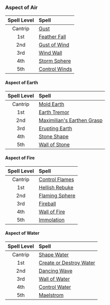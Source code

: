 ### Aspect of Air

| Spell Level | Spell                                                                       |
| :---------: | :-------------------------------------------------------------------------- |
|   Cantrip   | [Gust](https://lolindhir.github.io/PnP/spells/Gust)                         |
|     1st     | [Feather Fall](https://lolindhir.github.io/PnP/spells/Feather%2520Fall)     |
|     2nd     | [Gust of Wind](https://lolindhir.github.io/PnP/spells/Gust%2520of%2520Wind) |
|     3rd     | [Wind Wall](https://lolindhir.github.io/PnP/spells/Wind%2520Wall)           |
|     4th     | [Storm Sphere](https://lolindhir.github.io/PnP/spells/Storm%2520Sphere)     |
|     5th     | [Control Winds](https://lolindhir.github.io/PnP/spells/Control%2520Winds)   |



#### Aspect of Earth

| Spell Level | Spell                                                                                                       |
| :---------: | :---------------------------------------------------------------------------------------------------------- |
|   Cantrip   | [Mold Earth](https://lolindhir.github.io/PnP/spells/Mold%2520Earth)                                         |
|     1st     | [Earth Tremor](https://lolindhir.github.io/PnP/spells/Earth%2520Tremor)                                     |
|     2nd     | [Maximilian's Earthen Grasp](https://lolindhir.github.io/PnP/spells/Maximilian%2527s%2520Earthen%2520Grasp) |
|     3rd     | [Erupting Earth](https://lolindhir.github.io/PnP/spells/Erupting%2520Earth)                                 |
|     4th     | [Stone Shape](https://lolindhir.github.io/PnP/spells/Stone%2520Shape)                                       |
|     5th     | [Wall of Stone](https://lolindhir.github.io/PnP/spells/Wall%2520of%2520Stone)                               |



#### Aspect of Fire

| Spell Level | Spell                                                                       |
| :---------: | :-------------------------------------------------------------------------- |
|   Cantrip   | [Control Flames](https://lolindhir.github.io/PnP/spells/Control%2520Flames) |
|     1st     | [Hellish Rebuke](https://lolindhir.github.io/PnP/spells/Hellish%2520Rebuke) |
|     2nd     | [Flaming Sphere](https://lolindhir.github.io/PnP/spells/Flaming%2520Sphere) |
|     3rd     | [Fireball](https://lolindhir.github.io/PnP/spells/Fireball)                 |
|     4th     | [Wall of Fire](https://lolindhir.github.io/PnP/spells/Wall%2520of%2520Fire) |
|     5th     | [Immolation](https://lolindhir.github.io/PnP/spells/Immolation)             |



#### Aspect of Water

| Spell Level | Spell                                                                                                 |
| :---------: | :---------------------------------------------------------------------------------------------------- |
|   Cantrip   | [Shape Water](https://lolindhir.github.io/PnP/spells/Shape%2520Water)                                 |
|     1st     | [Create or Destroy Water](https://lolindhir.github.io/PnP/spells/Create%2520or%2520Destroy%2520Water) |
|     2nd     | [Dancing Wave](https://lolindhir.github.io/PnP/spells/Dancing%2520Wave)                               |
|     3rd     | [Wall of Water](https://lolindhir.github.io/PnP/spells/Wall%2520of%2520Water)                         |
|     4th     | [Control Water](https://lolindhir.github.io/PnP/spells/Control%2520Water)                             |
|     5th     | [Maelstrom](https://lolindhir.github.io/PnP/spells/Maelstrom)                                         |